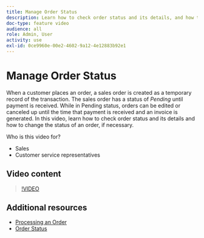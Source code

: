 ```yaml
---
title: Manage Order Status
description: Learn how to check order status and its details, and how to change an order's status.
doc-type: feature video
audience: all
role: Admin, User
activity: use
exl-id: 0ce9960e-00e2-4602-9a12-4e12883b92e1
---
```

# Manage Order Status

When a customer places an order, a sales order is created as a temporary record of the transaction. The sales order has a status of _Pending_ until payment is received. While in Pending status, orders can be edited or canceled up until the time that payment is received and an invoice is generated. In this video, learn how to check order status and its details and how to change the status of an order, if necessary.

Who is this video for?

- Sales
- Customer service representatives 

## Video content

>[!VIDEO](https://video.tv.adobe.com/v/343935?quality=12&learn=on)

## Additional resources

- [Processing an Order](https://docs.magento.com/user-guide/sales/order-processing.html)
- [Order Status](https://docs.magento.com/user-guide/sales/order-status.html)
